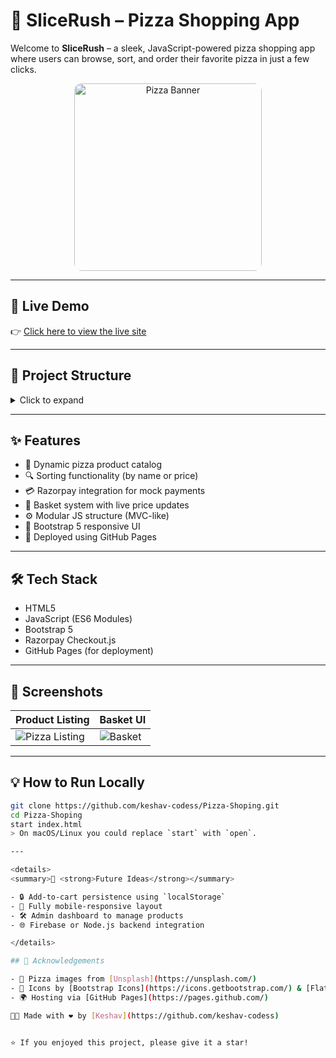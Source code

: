 # 🍕 SliceRush – Pizza Shopping App

Welcome to **SliceRush** – a sleek, JavaScript-powered pizza shopping app where users can browse, sort, and order their favorite pizza in just a few clicks.

<p align="center">
  <img src="https://images.unsplash.com/photo-1534308983496-4fabb1a015ee?q=80&w=1176&auto=format&fit=crop&ixlib=rb-4.1.0&ixid=M3wxMjA3fDB8MHxwaG90by1wYWdlfHx8fGVufDB8fHx8fA%3D%3D"
       alt="Pizza Banner" width="300" style="border-radius: 12px;" />
</p>


---

## 🚀 Live Demo

👉 [Click here to view the live site](https://keshav-codess.github.io/Pizza-Shoping/)

---

## 📁 Project Structure

<details>
<summary>Click to expand</summary>

<pre>
Pizza-Shoping/
├── index.html
└── scripts/
    ├── controllers/
    │   └── product-controller.js
    ├── models/
    ├── services/
    │   └── payment.js
    └── utils/
</pre>

</details>


---

## ✨ Features

- 🍕 Dynamic pizza product catalog
- 🔍 Sorting functionality (by name or price)
- 💳 Razorpay integration for mock payments
- 🛒 Basket system with live price updates
- ⚙️ Modular JS structure (MVC-like)
- 🎨 Bootstrap 5 responsive UI
- 🚀 Deployed using GitHub Pages

---

## 🛠 Tech Stack

- HTML5  
- JavaScript (ES6 Modules)  
- Bootstrap 5  
- Razorpay Checkout.js  
- GitHub Pages (for deployment)

---

## 📸 Screenshots

| Product Listing | Basket UI |
|-----------------|-----------|
| ![Pizza Listing](https://i.imgur.com/VxzV2yo.png) | ![Basket](https://i.imgur.com/k8Ig0uy.png) |

---

## 💡 How to Run Locally

```bash
git clone https://github.com/keshav-codess/Pizza-Shoping.git
cd Pizza-Shoping
start index.html
> On macOS/Linux you could replace `start` with `open`.

---

<details>
<summary>🧠 <strong>Future Ideas</strong></summary>

- 🔒 Add-to-cart persistence using `localStorage`  
- 📱 Fully mobile-responsive layout  
- 🛠️ Admin dashboard to manage products  
- 🌐 Firebase or Node.js backend integration  

</details>

## 🙌 Acknowledgements

- 🍕 Pizza images from [Unsplash](https://unsplash.com/)
- 🎨 Icons by [Bootstrap Icons](https://icons.getbootstrap.com/) & [Flaticon](https://www.flaticon.com/)
- 🌍 Hosting via [GitHub Pages](https://pages.github.com/)

👨‍💻 Made with ❤️ by [Keshav](https://github.com/keshav-codess)


⭐ If you enjoyed this project, please give it a star!
